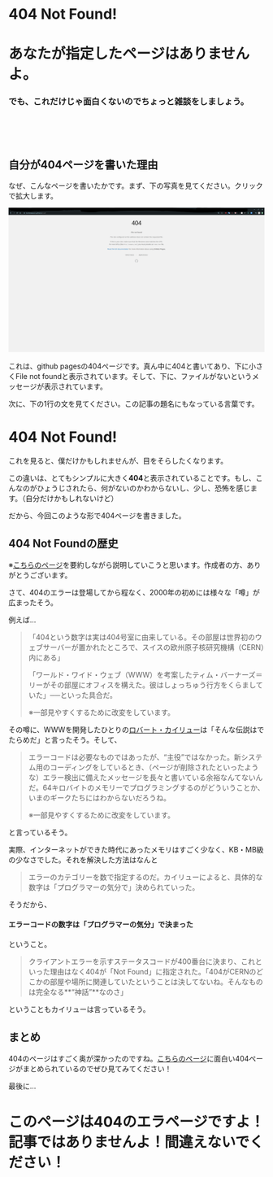 # 404 Not Found!

# あなたが指定したページはありませんよ。
### でも、これだけじゃ面白くないのでちょっと雑談をしましょう。
<br><br><br>
## 自分が404ページを書いた理由

なぜ、こんなページを書いたかです。まず、下の写真を見てください。クリックで拡大します。

![](./404/404_1.png)

これは、github pagesの404ページです。真ん中に404と書いてあり、下に小さくFile not foundと表示されています。そして、下に、ファイルがないというメッセージが表示されています。

次に、下の1行の文を見てください。この記事の題名にもなっている言葉です。

# 404 Not Found!

これを見ると、僕だけかもしれませんが、目をそらしたくなります。

この違いは、とてもシンプルに大きく**404**と表示されていることです。もし、こんなのがひょうじされたら、何がないのかわからないし、少し、恐怖を感じます。（自分だけかもしれないけど）

だから、今回このような形で404ページを書きました。

## 404 Not Foundの歴史

※[こちらのページ](https://wired.jp/2018/01/25/history-of-the-404-error/)を要約しながら説明していこうと思います。作成者の方、ありがとうございます。

さて、404のエラーは登場してから程なく、2000年の初めには様々な「噂」が広まったそう。

例えば...

> 「404という数字は実は404号室に由来している。その部屋は世界初のウェブサーバーが置かれたところで、スイスの欧州原子核研究機構（CERN）内にある」
>
> 「ワールド・ワイド・ウェブ（WWW）を考案したティム・バーナーズ＝リーがその部屋にオフィスを構えた。彼はしょっちゅう行方をくらましていた」──といった具合だ。
>
> ※一部見やすくするために改変をしています。

その噂に、WWWを開発したひとりの[ロバート・カイリュー](https://ja.wikipedia.org/wiki/ロバート・カイリュー)は「そんな伝説はでたらめだ」と言ったそう。そして、

> エラーコードは必要なものではあったが、“主役”ではなかった。新システム用のコーディングをしているとき、（ページが削除されたといったような）エラー検出に備えたメッセージを長々と書いている余裕なんてないんだ。64キロバイトのメモリーでプログラミングするのがどういうことか、いまのギークたちにはわからないだろうね。
>
> ※一部見やすくするために改変をしています。

と言っているそう。

実際、インターネットができた時代にあったメモリはすごく少なく、KB・MB級の少なさでした。それを解決した方法はなんと

> エラーのカテゴリーを数で指定するのだ。カイリューによると、具体的な数字は「プログラマーの気分で」決められていった。

そうだから、

#### エラーコードの数字は「プログラマーの気分」で決まった

ということ。

> クライアントエラーを示すステータスコードが400番台に決まり、これといった理由はなく404が「Not Found」に指定された。「404がCERNのどこかの部屋や場所に関連していたということは決してないね。そんなものは完全なる**“神話”**なのさ」

ということもカイリューは言っているそう。

## まとめ

404のページはすごく奥が深かったのですね。[こちらのページ](https://www.leadplus.net/blog/404-error-pages.html)に面白い404ページがまとめられているのでぜひ見てみてください！

最後に...

# このページは404のエラページですよ！記事ではありませんよ！間違えないでください！